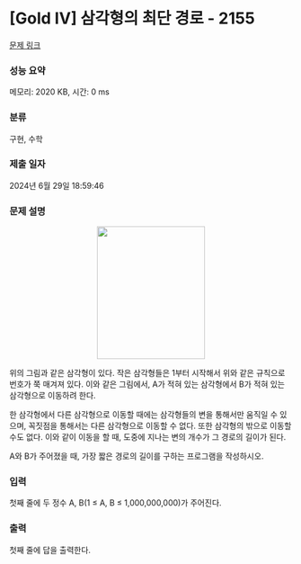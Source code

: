 # [Gold IV] 삼각형의 최단 경로 - 2155 

[문제 링크](https://www.acmicpc.net/problem/2155) 

### 성능 요약

메모리: 2020 KB, 시간: 0 ms

### 분류

구현, 수학

### 제출 일자

2024년 6월 29일 18:59:46

### 문제 설명

<p style="text-align: center;"><img alt="" height="236" src="https://www.acmicpc.net/JudgeOnline/upload/201008/tri.PNG" width="192"></p>

<p>위의 그림과 같은 삼각형이 있다. 작은 삼각형들은 1부터 시작해서 위와 같은 규칙으로 번호가 쭉 매겨져 있다. 이와 같은 그림에서, A가 적혀 있는 삼각형에서 B가 적혀 있는 삼각형으로 이동하려 한다.</p>

<p>한 삼각형에서 다른 삼각형으로 이동할 때에는 삼각형들의 변을 통해서만 움직일 수 있으며, 꼭짓점을 통해서는 다른 삼각형으로 이동할 수 없다. 또한 삼각형의 밖으로 이동할 수도 없다. 이와 같이 이동을 할 때, 도중에 지나는 변의 개수가 그 경로의 길이가 된다.</p>

<p>A와 B가 주어졌을 때, 가장 짧은 경로의 길이를 구하는 프로그램을 작성하시오.</p>

### 입력 

 <p>첫째 줄에 두 정수 A, B(1 ≤ A, B ≤ 1,000,000,000)가 주어진다.</p>

### 출력 

 <p>첫째 줄에 답을 출력한다.</p>

